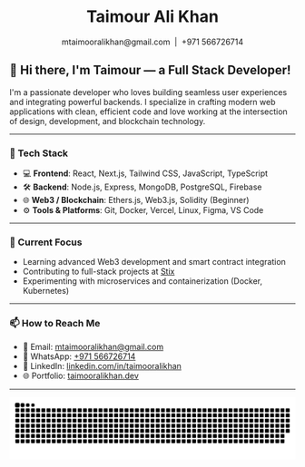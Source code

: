 <div align="center">
  <h1 align="center">Taimour Ali Khan</h1>
  <p>mtaimooralikhan@gmail.com &nbsp;|&nbsp; +971 566726714</p>
</div>

## 👋 Hi there, I'm Taimour — a Full Stack Developer!

I'm a passionate developer who loves building seamless user experiences and integrating powerful backends. I specialize in crafting modern web applications with clean, efficient code and love working at the intersection of design, development, and blockchain technology.

---

### 🧠 Tech Stack

- 💻 **Frontend**: React, Next.js, Tailwind CSS, JavaScript, TypeScript
- 🛠️ **Backend**: Node.js, Express, MongoDB, PostgreSQL, Firebase
- 🌐 **Web3 / Blockchain**: Ethers.js, Web3.js, Solidity (Beginner)
- ⚙️ **Tools & Platforms**: Git, Docker, Vercel, Linux, Figma, VS Code

---

### 🔭 Current Focus

- Learning advanced Web3 development and smart contract integration
- Contributing to full-stack projects at [Stix](https://yourcompanylink.com)
- Experimenting with microservices and containerization (Docker, Kubernetes)

---

### 📫 How to Reach Me

- 📧 Email: [mtaimooralikhan@gmail.com](mailto:mtaimooralikhan@gmail.com)
- 📱 WhatsApp: [+971 566726714](https://wa.me/971566726714)
- 💼 LinkedIn: [linkedin.com/in/taimooralikhan](https://linkedin.com/in/taimooralikhan)
- 🌐 Portfolio: [taimooralikhan.dev](https://yourportfoliolink.com)

---

<div align="center">
  <img alt="Snake animation" src="https://raw.githubusercontent.com/codepadding/codepadding/main/animation.svg"/>
</div>
